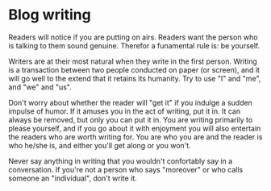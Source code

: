 # Blog writing

Readers will notice if you are putting on airs.
Readers want the person who is talking to them sound genuine.
Therefor a funamental rule is: be yourself.

Writers are at their most natural when they write in the first person.
Writing is a transaction between two people conducted on paper (or screen), and it will go well to the extend that it retains its humanity.
Try to use "I" and "me", and "we" and "us".

Don't worry about whether the reader will "get it" if you indulge a sudden impulse of humor.
If it amuses you in the act of writing, put it in.
It can always be removed, but only you can put it in.
You are writing primarily to please yourself, and if you go about it with enjoyment you will also entertain the readers who are worth writing for.
You are who you are and the reader is who he/she is, and either you'll get along or you won't.

Never say anything in writing that you wouldn't confortably say in a conversation. If you're not a person who says "moreover" or who calls someone an "individual", don't write it.
